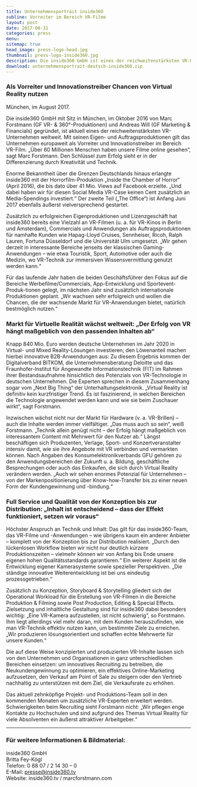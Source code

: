 ```yaml
---
title: Unternehmensportrait inside360
subline: Vorreiter im Bereich VR-Filme
layout: post
date: 2017-08-31
categories: press
menu:
sitemap: true
head_image: press-logo-head.jpg
thumbnail: press-logo-inside360.jpg
description: Die inside360 GmbH ist eines der reichweitenstärksten VR-Unternehmen weltweit und gilt als Vorreiter im Bereich VR-Film.
download: unternehmensportrait-deutsch-inside360.zip
---
```


### Als Vorreiter und Innovationstreiber Chancen von Virtual Reality nutzen 
München, im August 2017.

Die inside360 GmbH mit Sitz in München, im Oktober 2016 von Marc Forstmann (GF VR- & 360°-Produktionen) und Andreas Will (GF Marketing & Financials) gegründet, ist aktuell eines der reichweitenstärksten VR-Unternehmen weltweit. Mit seinen Eigen- und Auftragsproduktionen gilt das Unternehmen europaweit als Vorreiter und Innovationstreiber im Bereich VR-Film. „Über 60 Millionen Menschen haben unsere Filme online gesehen“, sagt Marc Forstmann. Den Schlüssel zum Erfolg sieht er in der Differenzierung durch Kreativität und Technik.

Enorme Bekanntheit über die Grenzen Deutschlands hinaus erlangte inside360 mit der Horrorfilm-Produktion „Inside the Chamber of Horror“ (April 2016), die bis dato über 41 Mio. Views auf Facebook erzielte. „Und dabei haben wir für diesen Social Media VR-Case keinen Cent zusätzlich an Media-Spendings investiert.“ Der zweite Teil („The Office“) ist Anfang Juni 2017 ebenfalls äußerst vielversprechend gestartet.

Zusätzlich zu erfolgreichen Eigenproduktionen und Lizenzgeschäft hat inside360 bereits eine Vielzahl an VR-Filmen (u. a. für VR-Kinos in Berlin und Amsterdam), Commercials und Anwendungen als Auftragsproduktionen für namhafte Kunden wie Hapag-Lloyd Cruises, Sennheiser, Ricoh, Ralph Lauren, Fortuna Düsseldorf und die Universität Ulm umgesetzt. „Wir gehen derzeit in interessante Bereiche jenseits der klassischen Gaming-Anwendungen – wie etwa Touristik, Sport, Automotive oder auch die Medizin, wo VR-Technik zur immersiven Wissensvermittlung genutzt werden kann.“

Für das laufende Jahr haben die beiden Geschäftsführer den Fokus auf die Bereiche Werbefilme/Commercials, App-Entwicklung und Sportevent-Produk-tionen gelegt, im nächsten Jahr sind zusätzlich internationale Produktionen geplant. „Wir wachsen sehr erfolgreich und wollen die Chancen, die der wachsende Markt für VR-Anwendungen bietet, natürlich bestmöglich nutzen.“

### Markt für Virtuelle Realität wächst weltweit: „Der Erfolg von VR hängt maßgeblich von den passenden Inhalten ab“

Knapp 840 Mio. Euro werden deutsche Unternehmen im Jahr 2020 in Virtual- und Mixed Reality-Lösungen investieren; den Löwenanteil machen hierbei innovative B2B-Anwendungen aus: Zu diesem Ergebnis kommen der Digitalverband BITKOM, die Unternehmensberatung Deloitte und das Fraunhofer-Institut für Angewandte Informationstechnik (FIT) im Rahmen ihrer Bestandsaufnahme hinsichtlich des Potenzials von VR-Technologie in deutschen Unternehmen. Die Experten sprechen in diesem Zusammenhang sogar vom „Next Big Thing“ der Unterhaltungselektronik. „Virtual Reality ist definitiv kein kurzfristiger Trend. Es ist faszinierend, in welchen Bereichen die Technologie angewendet werden kann und wie sie beim Zuschauer wirkt“, sagt Forstmann.

Inzwischen wächst nicht nur der Markt für Hardware (v. a. VR-Brillen) – auch die Inhalte werden immer vielfältiger. „Das muss auch so sein“, weiß Forstmann. „Technik allein genügt nicht – der Erfolg hängt maßgeblich von interessantem Content mit Mehrwert für den Nutzer ab.“ Längst beschäftigen sich Produzenten, Verlage, Sport- und Konzertveranstalter intensiv damit, wie sie ihre Angebote mit VR verbinden und vermarkten können. Nach Angaben des Konsumelektronikverbands GFU gehören zu den Anwendungsbereichen der Zukunft u. a. Bildung, geschäftliche Besprechungen oder auch das Einkaufen, die sich durch Virtual Reality verändern werden. „Auch wir sehen enormes Potenzial für Unternehmen – von der Markenpositionierung über Know-how-Transfer bis zu einer neuen Form der Kundengewinnung und -bindung.“

### Full Service und Qualität von der Konzeption bis zur Distribution: „Inhalt ist entscheidend – dass der Effekt funktioniert, setzen wir voraus“
    
Höchster Anspruch an Technik und Inhalt: Das gilt für das inside360-Team, das VR-Filme und -Anwendungen – wie übrigens kaum ein anderer Anbieter – komplett von der Konzeption bis zur Distribution realisiert. „Durch den lückenlosen Workflow bieten wir nicht nur deutlich kürzere Produktionszeiten – vielmehr können wir von Anfang bis Ende unsere eigenen hohen Qualitätsstandards garantieren.“ Ein weiterer Aspekt ist die Entwicklung eigener Kamerasysteme sowie spezieller Perspektiven. „Die ständige innovative Weiterentwicklung ist bei uns eindeutig prozessgetrieben.“

Zusätzlich zu Konzeption, Storyboard & Storytelling gliedert sich der Operational Workload für die Erstellung von VR-Filmen in die Bereiche Produktion & Filming sowie Post Production, Editing & Special Effects. Zielsetzung und inhaltliche Gestaltung sind für inside360 dabei besonders wichtig: „Eine VR-Kamera aufzustellen, ist nicht schwierig“, so Forstmann. Ihm liegt allerdings viel mehr daran, mit dem Kunden herauszufinden, wie man VR-Technik effektiv nutzen kann, um bestimmte Ziele zu erreichen.  „Wir produzieren lösungsorientiert und schaffen echte Mehrwerte für unsere Kunden.“

Die auf diese Weise konzipierten und produzierten VR-Inhalte lassen sich von den Unternehmen und Organisationen in ganz unterschiedlichen Bereichen einsetzen: um innovatives Recruiting zu betreiben, die Neukundengewinnung zu optimieren, ein effektives Online-Marketing aufzusetzen, den Verkauf am Point of Sale zu steigern oder den Vertrieb nachhaltig zu unterstützen mit dem Ziel, die Verkaufsrate zu erhöhen.

Das aktuell zehnköpfige Projekt- und Produktions-Team soll in den kommenden Monaten um zusätzliche VR-Experten erweitert werden. Schwierigkeiten beim Recruiting sieht Forstmann nicht: „Wir pflegen enge Kontakte zu Hochschulen und sind aufgrund des Themas Virtual Reality für viele Absolventen ein äußerst attraktiver Arbeitgeber.“

---  

### Für weitere Informationen & Bildmaterial:	
inside360 GmbH  
Britta Fey-Kögl  
Telefon: 0 88 07 / 2 14 30 – 0   
E-Mail: presse@inside360.tv  
Website: inside360.tv / marcforstmann.com
